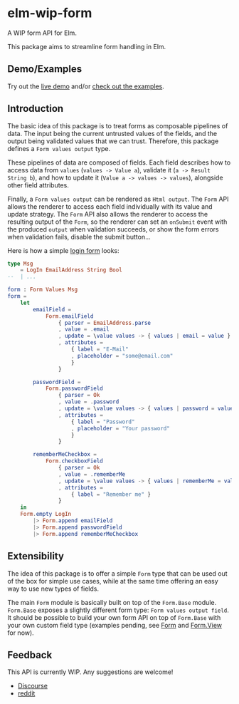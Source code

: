 # elm-wip-form

A WIP form API for Elm.

This package aims to streamline form handling in Elm.


## Demo/Examples

Try out the [live demo](https://hecrj.github.io/elm-wip-form) and/or
[check out the examples](examples/src/Page).


## Introduction

The basic idea of this package is to treat forms as composable pipelines of data. The input being
the current untrusted values of the fields, and the output being validated values that we can trust.
Therefore, this package defines a `Form values output` type.

These pipelines of data are composed of fields. Each field describes how to access data from `values`
(`values -> Value a`), validate it (`a -> Result String b`), and how to update it
(`Value a -> values -> values`), alongside other field attributes.

Finally, a `Form values output` can be rendered as `Html output`. The `Form` API allows the renderer
to access each field individually with its value and update strategy. The `Form` API also allows
the renderer to access the resulting output of the `Form`, so the renderer can set an
`onSubmit` event with the produced `output` when validation succeeds, or show the form errors when
validation fails, disable the submit button...

Here is how a simple [login form](examples/src/Page/Login.elm) looks:

```elm
type Msg
    = LogIn EmailAddress String Bool
--  | ...

form : Form Values Msg
form =
    let
        emailField =
            Form.emailField
                { parser = EmailAddress.parse
                , value = .email
                , update = \value values -> { values | email = value }
                , attributes =
                    { label = "E-Mail"
                    , placeholder = "some@email.com"
                    }
                }

        passwordField =
            Form.passwordField
                { parser = Ok
                , value = .password
                , update = \value values -> { values | password = value }
                , attributes =
                    { label = "Password"
                    , placeholder = "Your password"
                    }
                }

        rememberMeCheckbox =
            Form.checkboxField
                { parser = Ok
                , value = .rememberMe
                , update = \value values -> { values | rememberMe = value }
                , attributes =
                    { label = "Remember me" }
                }
    in
    Form.empty LogIn
        |> Form.append emailField
        |> Form.append passwordField
        |> Form.append rememberMeCheckbox
```


## Extensibility

The idea of this package is to offer a simple `Form` type that can be used out of the box for simple
use cases, while at the same time offering an easy way to use new types of fields.

The main `Form` module is basically built on top of the `Form.Base` module. `Form.Base` exposes a
slightly different form type: `Form values output field`. It should be possible to build your own form API
on top of `Form.Base` with your own custom field type (examples pending, see [Form](src/Form.elm) and
[Form.View](src/Form/View.elm) for now).

## Feedback

This API is currently WIP. Any suggestions are welcome!

  * [Discourse](https://discourse.elm-lang.org/t/a-form-api-idea-proposal/1121)
  * [reddit](https://www.reddit.com/r/elm/comments/8cd2yi/a_form_api_ideaproposal/)
